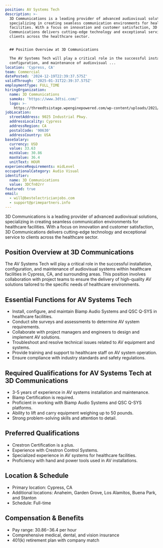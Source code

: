 ```yaml
---
position: AV Systems Tech
description: >-
  3D Communications is a leading provider of advanced audiovisual solutions,
  specializing in creating seamless communication environments for healthcare
  facilities. With a focus on innovation and customer satisfaction, 3D
  Communications delivers cutting-edge technology and exceptional service to
  clients across the healthcare sector.


  ## Position Overview at 3D Communications

  The AV Systems Tech will play a critical role in the successful installation,
  configuration, and maintenance of audiovisual ...
location: 'Cypress, CA'
team: Commercial
datePosted: '2024-12-19T22:39:37.575Z'
validThrough: '2025-01-31T22:39:37.575Z'
employmentType: FULL_TIME
hiringOrganization:
  name: 3D Communications
  sameAs: 'https://www.3dtsi.com/'
  logo: >-
    https://threedtsistage.wpenginepowered.com/wp-content/uploads/2021/01/logo-default.png
jobLocation:
  streetAddress: 9025 Industrial Pkwy.
  addressLocality: Cypress
  addressRegion: CA
  postalCode: '90630'
  addressCountry: USA
baseSalary:
  currency: USD
  value: 33.63
  minValue: 30.86
  maxValue: 36.4
  unitText: HOUR
experienceRequirements: midLevel
occupationalCategory: Audio Visual
identifier:
  name: 3D Communications
  value: 3DCfn02rr
featured: true
email:
  - will@bestelectricianjobs.com
  - support@primepartners.info
---
```




3D Communications is a leading provider of advanced audiovisual solutions, specializing in creating seamless communication environments for healthcare facilities. With a focus on innovation and customer satisfaction, 3D Communications delivers cutting-edge technology and exceptional service to clients across the healthcare sector.

## Position Overview at 3D Communications
The AV Systems Tech will play a critical role in the successful installation, configuration, and maintenance of audiovisual systems within healthcare facilities in Cypress, CA, and surrounding areas. This position involves collaboration with project teams to ensure the delivery of high-quality AV solutions tailored to the specific needs of healthcare environments.

## Essential Functions for AV Systems Tech
- Install, configure, and maintain Biamp Audio Systems and QSC Q-SYS in healthcare facilities.
- Conduct site surveys and assessments to determine AV system requirements.
- Collaborate with project managers and engineers to design and implement AV solutions.
- Troubleshoot and resolve technical issues related to AV equipment and systems.
- Provide training and support to healthcare staff on AV system operation.
- Ensure compliance with industry standards and safety regulations.

## Required Qualifications for AV Systems Tech at 3D Communications
- 3-5 years of experience in AV systems installation and maintenance.
- Biamp Certification is required.
- Proficient in working with Biamp Audio Systems and QSC Q-SYS platforms.
- Ability to lift and carry equipment weighing up to 50 pounds.
- Strong problem-solving skills and attention to detail.

## Preferred Qualifications
- Crestron Certification is a plus.
- Experience with Crestron Control Systems.
- Specialized experience in AV systems for healthcare facilities.
- Proficiency with hand and power tools used in AV installations.

## Location & Schedule
- Primary location: Cypress, CA
- Additional locations: Anaheim, Garden Grove, Los Alamitos, Buena Park, and Stanton
- Schedule: Full-time

## Compensation & Benefits
- Pay range: $30.86-$36.4 per hour
- Comprehensive medical, dental, and vision insurance
- 401(k) retirement plan with company match
